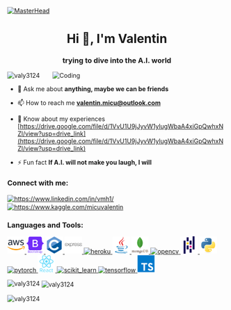 [![MasterHead](https://i.pinimg.com/originals/0d/8c/6a/0d8c6a27b4b039d5b9cfe8aa4777766d.png)](https://rishavchanda.io)




<h1 align="center">Hi 🫡, I'm Valentin</h1>
<h3 align="center">trying to dive into the A.I. world</h3>

<img align="right" alt="Coding" width="400" src="https://miro.medium.com/v2/resize:fit:750/format:webp/1*xNQKHj5vR7w9AcY_bDKYYw.gif">

<p align="left"> <img src="https://komarev.com/ghpvc/?username=valy3124&label=Profile%20views&color=0e75b6&style=flat" alt="valy3124" /> </p>

- 💬 Ask me about **anything, maybe we can be friends**

- 📫 How to reach me **valentin.micu@outlook.com**

- 📄 Know about my experiences [https://drive.google.com/file/d/1VvU1U9jJyvW1ylugWbaA4xiGpQwhxNZl/view?usp=drive_link](https://drive.google.com/file/d/1VvU1U9jJyvW1ylugWbaA4xiGpQwhxNZl/view?usp=drive_link)

- ⚡ Fun fact **If A.I. will not make you laugh, I will**

<h3 align="left">Connect with me:</h3>
<p align="left">
<a href="https://linkedin.com/in/https://www.linkedin.com/in/vmh1/" target="blank"><img align="center" src="https://raw.githubusercontent.com/rahuldkjain/github-profile-readme-generator/master/src/images/icons/Social/linked-in-alt.svg" alt="https://www.linkedin.com/in/vmh1/" height="30" width="40" /></a>
<a href="https://kaggle.com/https://www.kaggle.com/micuvalentin" target="blank"><img align="center" src="https://raw.githubusercontent.com/rahuldkjain/github-profile-readme-generator/master/src/images/icons/Social/kaggle.svg" alt="https://www.kaggle.com/micuvalentin" height="30" width="40" /></a>
</p>

<h3 align="left">Languages and Tools:</h3>
<p align="left"> <a href="https://aws.amazon.com" target="_blank" rel="noreferrer"> <img src="https://raw.githubusercontent.com/devicons/devicon/master/icons/amazonwebservices/amazonwebservices-original-wordmark.svg" alt="aws" width="40" height="40"/> </a> <a href="https://getbootstrap.com" target="_blank" rel="noreferrer"> <img src="https://raw.githubusercontent.com/devicons/devicon/master/icons/bootstrap/bootstrap-plain-wordmark.svg" alt="bootstrap" width="40" height="40"/> </a> <a href="https://www.cprogramming.com/" target="_blank" rel="noreferrer"> <img src="https://raw.githubusercontent.com/devicons/devicon/master/icons/c/c-original.svg" alt="c" width="40" height="40"/> </a> <a href="https://expressjs.com" target="_blank" rel="noreferrer"> <img src="https://raw.githubusercontent.com/devicons/devicon/master/icons/express/express-original-wordmark.svg" alt="express" width="40" height="40"/> </a> <a href="https://heroku.com" target="_blank" rel="noreferrer"> <img src="https://www.vectorlogo.zone/logos/heroku/heroku-icon.svg" alt="heroku" width="40" height="40"/> </a> <a href="https://www.java.com" target="_blank" rel="noreferrer"> <img src="https://raw.githubusercontent.com/devicons/devicon/master/icons/java/java-original.svg" alt="java" width="40" height="40"/> </a> <a href="https://www.mongodb.com/" target="_blank" rel="noreferrer"> <img src="https://raw.githubusercontent.com/devicons/devicon/master/icons/mongodb/mongodb-original-wordmark.svg" alt="mongodb" width="40" height="40"/> </a> <a href="https://opencv.org/" target="_blank" rel="noreferrer"> <img src="https://www.vectorlogo.zone/logos/opencv/opencv-icon.svg" alt="opencv" width="40" height="40"/> </a> <a href="https://pandas.pydata.org/" target="_blank" rel="noreferrer"> <img src="https://raw.githubusercontent.com/devicons/devicon/2ae2a900d2f041da66e950e4d48052658d850630/icons/pandas/pandas-original.svg" alt="pandas" width="40" height="40"/> </a> <a href="https://www.python.org" target="_blank" rel="noreferrer"> <img src="https://raw.githubusercontent.com/devicons/devicon/master/icons/python/python-original.svg" alt="python" width="40" height="40"/> </a> <a href="https://pytorch.org/" target="_blank" rel="noreferrer"> <img src="https://www.vectorlogo.zone/logos/pytorch/pytorch-icon.svg" alt="pytorch" width="40" height="40"/> </a> <a href="https://reactjs.org/" target="_blank" rel="noreferrer"> <img src="https://raw.githubusercontent.com/devicons/devicon/master/icons/react/react-original-wordmark.svg" alt="react" width="40" height="40"/> </a> <a href="https://scikit-learn.org/" target="_blank" rel="noreferrer"> <img src="https://upload.wikimedia.org/wikipedia/commons/0/05/Scikit_learn_logo_small.svg" alt="scikit_learn" width="40" height="40"/> </a> <a href="https://www.tensorflow.org" target="_blank" rel="noreferrer"> <img src="https://www.vectorlogo.zone/logos/tensorflow/tensorflow-icon.svg" alt="tensorflow" width="40" height="40"/> </a> <a href="https://www.typescriptlang.org/" target="_blank" rel="noreferrer"> <img src="https://raw.githubusercontent.com/devicons/devicon/master/icons/typescript/typescript-original.svg" alt="typescript" width="40" height="40"/> </a> </p>

<p><img align="left" src="https://github-readme-stats.vercel.app/api/top-langs?username=valy3124&show_icons=true&locale=en&layout=compact" alt="valy3124" /></p>

<p>&nbsp;<img align="center" src="https://github-readme-stats.vercel.app/api?username=valy3124&show_icons=true&locale=en" alt="valy3124" /></p>

<p><img align="center" src="https://github-readme-streak-stats.herokuapp.com/?user=valy3124&" alt="valy3124" /></p>

